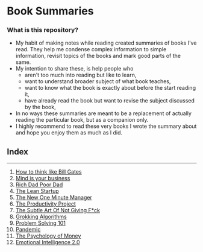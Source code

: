 # Book Summaries

### What is this repository?

- My habit of making notes while reading created summaries of books I've read. They help me condense complex information to simple information, revisit topics of the books and mark good parts of the same.
- My intention to share these, is help people who
  - aren't too much into reading but like to learn,
  - want to understand broader subject of what book teaches,
  - want to know what the book is exactly about before the start reading it,
  - have already read the book but want to revise the subject discussed by the book,
- In no ways these summaries are meant to be a replacement of actually reading the particular book, but as a companion only.
- I highly recommend to read these very books I wrote the summary about and hope you enjoy them as much as I did.

## Index

---

1. [How to think like Bill Gates](https://github.com/iyash1/my-book-summaries/blob/master/how-to-think-like-bill-gates.md)
2. [Mind is your business](https://github.com/iyash1/my-book-summaries/blob/master/mind-is-your-business.md)
3. [Rich Dad Poor Dad](https://github.com/iyash1/my-book-summaries/blob/master/rich-dad-poor-dad.md)
4. [The Lean Startup](https://github.com/iyash1/my-book-summaries/blob/master/the-lean-start-up.md)
5. [The New One Minute Manager](https://github.com/iyash1/my-book-summaries/blob/master/the-new-one-minute-manager.md)
6. [The Productivity Project](https://github.com/iyash1/my-book-summaries/blob/master/the-productivity-project.md)
7. [The Subtle Art Of Not Giving F\*ck](https://github.com/iyash1/my-book-summaries/blob/master/the-subtle-art-of-not-giving-an-f.md)
8. [Grokking Algorithms](https://github.com/iyash1/my-book-summaries/blob/master/grokkings-algorithms.md)
9. [Problem Solving 101](https://github.com/iyash1/my-book-summaries/blob/master/problem-solving-101.md)
10. [Pandemic](https://github.com/iyash1/my-book-summaries/blob/master/pandemic.md)
11. [The Psychology of Money](https://github.com/iyash1/my-book-summaries/blob/master/The-Psychology-of-Money.md)
12. [Emotional Intelligence 2.0](https://github.com/iyash1/my-book-summaries/blob/master/emotional-intelligence.md)
